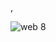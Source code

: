 ,

![web 8](https://user-images.githubusercontent.com/107938584/233682811-d4ed9001-ee6e-4801-9414-fe3ba8f15074.jpg)
